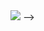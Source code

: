 <img src="https://capsule-render.vercel.app/api?type=waving&color=FFC0CB&height=300&section=header&text=kilr_whale&fontSize=90" />
-->

